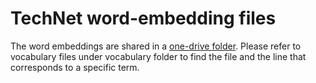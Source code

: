 # TechNet word-embedding files

The word embeddings are shared in a [one-drive folder](https://sutdapac-my.sharepoint.com/:f:/g/personal/serhad_sarica_mymail_sutd_edu_sg/Epul8nadbWZKrjJcuvp45uoB52EAi2_1XDdrNGTItzbkGQ?e=U5igKE). Please refer to vocabulary files under vocabulary folder to find the file and the line that corresponds to a specific term.
